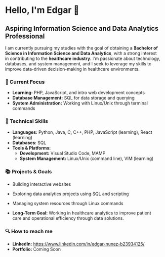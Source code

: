 # Hello, I'm Edgar 👋  
## Aspiring Information Science and Data Analytics Professional  

I am currently pursuing my studies with the goal of obtaining a **Bachelor of Science in Information Science and Data Analytics**, with a strong interest in contributing to the **healthcare industry**. I'm passionate about technology, databases, and system management, and I seek to leverage my skills to improve data-driven decision-making in healthcare environments.

### 🎯 Current Focus  
- **Learning:** PHP, JavaScript, and intro web development concepts  
- **Database Management:** SQL for data storage and querying  
- **System Administration:** Working with Linux/Unix through terminal commands  

### 🚀 Technical Skills  
- **Languages:** Python, Java, C, C++, PHP, JavaScript (learning), React (learning)
- **Databases:** SQL  
- **Tools & Platforms:**  
  - **Development:** Visual Studio Code, MAMP  
  - **System Management:** Linux/Unix (command line), VIM (learning)

### 📚 Projects & Goals  
- Building interactive websites
- Exploring data analytics projects using SQL and scripting  
- Managing system resources through Linux commands
  
- **Long-Term Goal:** Working in healthcare analytics to improve patient care and operational efficiency through data solutions.  

### 🔍 How to reach me  
- **LinkedIn:** https://www.linkedin.com/in/edgar-nunez-b23934125/
- **Portfolio:** Coming Soon  

